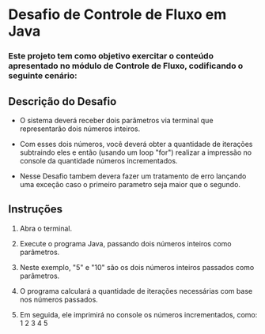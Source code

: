 # Desafio de Controle de Fluxo em Java
### Este projeto tem como objetivo exercitar o conteúdo apresentado no módulo de Controle de Fluxo, codificando o seguinte cenário:

## Descrição do Desafio
* O sistema deverá receber dois parâmetros via terminal que representarão dois números inteiros.

* Com esses dois números, você deverá obter a quantidade de iterações subtraindo eles e então (usando um loop "for") realizar a impressão no console da quantidade números incrementados.

* Nesse Desafio tambem devera fazer um tratamento de erro lançando uma exceção caso o primeiro parametro seja maior que o segundo.

## Instruções
1. Abra o terminal.

2. Execute o programa Java, passando dois números inteiros como parâmetros.

3. Neste exemplo, "5" e "10" são os dois números inteiros passados como parâmetros.

4. O programa calculará a quantidade de iterações necessárias com base nos números passados.

5. Em seguida, ele imprimirá no console os números incrementados, como: 1 2 3 4 5